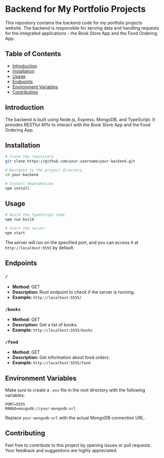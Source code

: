 # Backend for My Portfolio Projects

This repository contains the backend code for my portfolio projects website. The backend is responsible for serving data and handling requests for the integrated applications - the Book Store App and the Food Ordering App.

## Table of Contents

- [Introduction](#introduction)
- [Installation](#installation)
- [Usage](#usage)
- [Endpoints](#endpoints)
- [Environment Variables](#environment-variables)
- [Contributing](#contributing)

## Introduction

The backend is built using Node.js, Express, MongoDB, and TypeScript. It provides RESTful APIs to interact with the Book Store App and the Food Ordering App.

## Installation

```bash
# Clone the repository
git clone https://github.com/your-username/your-backend.git

# Navigate to the project directory
cd your-backend

# Install dependencies
npm install
```

## Usage

```bash
# Build the TypeScript code
npm run build

# Start the server
npm start
```

The server will run on the specified port, and you can access it at `http://localhost:5555` by default.

## Endpoints

### `/`

- **Method:** GET
- **Description:** Root endpoint to check if the server is running.
- **Example:** `http://localhost:5555/`

### `/books`

- **Method:** GET
- **Description:** Get a list of books.
- **Example:** `http://localhost:5555/books`

### `/food`

- **Method:** GET
- **Description:** Get information about food orders.
- **Example:** `http://localhost:5555/food`

## Environment Variables

Make sure to create a `.env` file in the root directory with the following variables:

```env
PORT=5555
MANGO=mongodb://your-mongodb-url
```

Replace `your-mongodb-url` with the actual MongoDB connection URL.

## Contributing

Feel free to contribute to this project by opening issues or pull requests. Your feedback and suggestions are highly appreciated.
